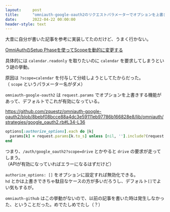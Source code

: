```yaml
---
layout:     post
title:      "omniauth-google-oauth2のリクエストパラメーターでオプションを上書きする機能にハマった"
date:       2022-04-22 00:00:00
header-style: text
---
```


大昔に自分が書いた記事を参考に実装してたのだけど、うまく行かない。

[OmniAuthのSetup Phaseを使ってScopeを動的に変更する](https://blog.tnantoka.com/posts/84/)

具体的には `calendar.readonly` を取りたいのに `calendar` を要求してしまうという謎の挙動。

原因は `?scope=calendar` を付与して分岐しようとしてたからだった。  
（ `scope` というパラメーター名がダメ）

`omniauth-google-oauth2` は `request.params` でオプションを上書きする機能があって、デフォルトでこれが有効になっている。

<https://github.com/zquestz/omniauth-google-oauth2/blob/8bebf08bcce88a4dc3e59111eb97786b166828e8/lib/omniauth/strategies/google_oauth2.rb#L34-L36>

```ruby
options[:authorize_options].each do |k|
  params[k] = request.params[k.to_s] unless [nil, ''].include?(request.params[k.to_s])
end
```

つまり、`/auth/google_oauth2?scope=drive` とかやると `drive` の要求が走ってしまう。  
（APIが有効になっていればエラーになるはずだけど）

`authorize_options: []` をオプションに設定すれば無効化できる。  
`hd` とかは上書きできちゃ駄目なケースの方が多いだろうし、デフォルト`[]`でよい気もするが。

`omniauth-github` はこの挙動がないので、以前の記事を書いた時は発生しなかった、ということだった。めでたしめでたし（？）


